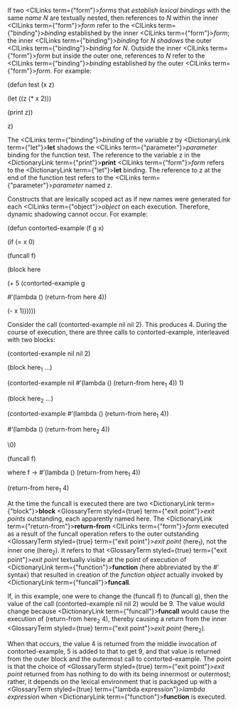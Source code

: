  



If two <ClLinks  term={"form"}><i>forms</i></ClLinks> that *establish lexical bindings* with the same *name N* are textually nested, then references to *N* within the inner <ClLinks  term={"form"}><i>form</i></ClLinks> refer to the <ClLinks  term={"binding"}><i>binding</i></ClLinks> established by the inner <ClLinks  term={"form"}><i>form</i></ClLinks>; the inner <ClLinks  term={"binding"}><i>binding</i></ClLinks> for *N shadows* the outer <ClLinks  term={"binding"}><i>binding</i></ClLinks> for *N*. Outside the inner <ClLinks  term={"form"}><i>form</i></ClLinks> but inside the outer one, references to *N* refer to the <ClLinks  term={"binding"}><i>binding</i></ClLinks> established by the outer <ClLinks  term={"form"}><i>form</i></ClLinks>. For example: 



(defun test (x z) 



(let ((z (\* x 2))) 



(print z)) 



z) 



The <ClLinks  term={"binding"}><i>binding</i></ClLinks> of the variable z by <DictionaryLink  term={"let"}><b>let</b></DictionaryLink> shadows the <ClLinks  term={"parameter"}><i>parameter</i></ClLinks> binding for the function test. The reference to the variable z in the <DictionaryLink  term={"print"}><b>print</b></DictionaryLink> <ClLinks  term={"form"}><i>form</i></ClLinks> refers to the <DictionaryLink  term={"let"}><b>let</b></DictionaryLink> binding. The reference to z at the end of the function test refers to the <ClLinks  term={"parameter"}><i>parameter</i></ClLinks> named z. 



Constructs that are lexically scoped act as if new names were generated for each <ClLinks  term={"object"}><i>object</i></ClLinks> on each execution. Therefore, dynamic shadowing cannot occur. For example: 



(defun contorted-example (f g x) 



(if (= x 0) 



(funcall f) 



(block here 



(+ 5 (contorted-example g 



#’(lambda () (return-from here 4)) 



(- x 1)))))) 



Consider the call (contorted-example nil nil 2). This produces 4. During the course of execution, there are three calls to contorted-example, interleaved with two blocks: 



(contorted-example nil nil 2) 



(block here<sub>1</sub> ...) 



(contorted-example nil #’(lambda () (return-from here<sub>1</sub> 4)) 1) 



(block here<sub>2</sub> ...) 



(contorted-example #’(lambda () (return-from here<sub>1</sub> 4)) 



#’(lambda () (return-from here<sub>2</sub> 4)) 



\0) 



(funcall f) 



where f → #’(lambda () (return-from here<sub>1</sub> 4))  







(return-from here<sub>1</sub> 4) 



At the time the funcall is executed there are two <DictionaryLink  term={"block"}><b>block</b></DictionaryLink> <GlossaryTerm styled={true} term={"exit point"}><i>exit points</i></GlossaryTerm> outstanding, each apparently named here. The <DictionaryLink  term={"return-from"}><b>return-from</b></DictionaryLink> <ClLinks  term={"form"}><i>form</i></ClLinks> executed as a result of the funcall operation refers to the outer outstanding <GlossaryTerm styled={true} term={"exit point"}><i>exit point</i></GlossaryTerm> (here<sub>1</sub>), not the inner one (here<sub>2</sub>). It refers to that <GlossaryTerm styled={true} term={"exit point"}><i>exit point</i></GlossaryTerm> textually visible at the point of execution of <DictionaryLink  term={"function"}><b>function</b></DictionaryLink> (here abbreviated by the #’ syntax) that resulted in creation of the *function object* actually invoked by <DictionaryLink  term={"funcall"}><b>funcall</b></DictionaryLink>. 



If, in this example, one were to change the (funcall f) to (funcall g), then the value of the call (contorted-example nil nil 2) would be 9. The value would change because <DictionaryLink  term={"funcall"}><b>funcall</b></DictionaryLink> would cause the execution of (return-from here<sub>2</sub> 4), thereby causing a return from the inner <GlossaryTerm styled={true} term={"exit point"}><i>exit point</i></GlossaryTerm> (here<sub>2</sub>). 



When that occurs, the value 4 is returned from the middle invocation of contorted-example, 5 is added to that to get 9, and that value is returned from the outer block and the outermost call to contorted-example. The point is that the choice of <GlossaryTerm styled={true} term={"exit point"}><i>exit point</i></GlossaryTerm> returned from has nothing to do with its being innermost or outermost; rather, it depends on the lexical environment that is packaged up with a <GlossaryTerm styled={true} term={"lambda expression"}><i>lambda expression</i></GlossaryTerm> when <DictionaryLink  term={"function"}><b>function</b></DictionaryLink> is executed. 




